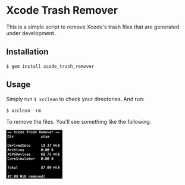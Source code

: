 # Xcode Trash Remover

This is a simple script to remove Xcode's trash files that are generated under development.

## Installation

    $ gem install xcode_trash_remover

## Usage

Simply run `$ xcclean` to check your directories. And run:

    $ xcclean -rm

To remove the files. You'll see something like the following:

<img src = https://raw.githubusercontent.com/FrankKair/xcode-trash-remover/master/assets/output.png width="30%" height="30%"/>
